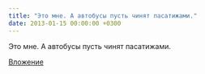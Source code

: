 ```yaml
---
title: "Это мне. А автобусы пусть чинят пасатижами."
date: 2013-01-15 00:00:00 +0300
---
```


Это мне. А автобусы пусть чинят пасатижами.

[Вложение](https://vk.com/photo41076938_296400574)

